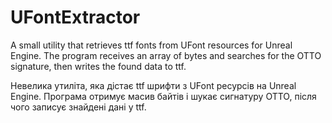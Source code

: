 # UFontExtractor

A small utility that retrieves ttf fonts from UFont resources for Unreal Engine.
The program receives an array of bytes and searches for the OTTO signature, then writes the found data to ttf.

Невелика утиліта, яка дістає ttf шрифти з UFont ресурсів на Unreal Engine.
Програма отримує масив байтів і шукає сигнатуру OTTO, після чого записує знайдені дані у ttf.
